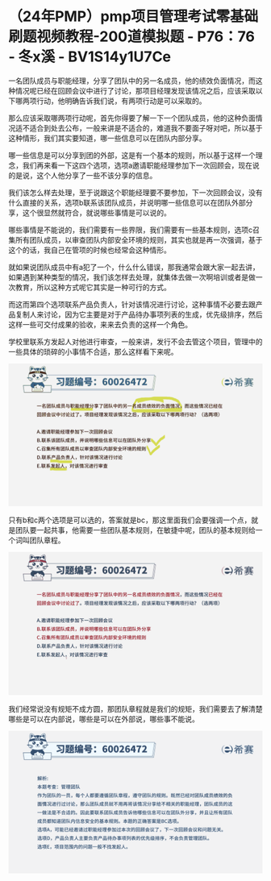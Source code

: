 # （24年PMP）pmp项目管理考试零基础刷题视频教程-200道模拟题 - P76：76 - 冬x溪 - BV1S14y1U7Ce

一名团队成员与职能经理，分享了团队中的另一名成员，他的绩效负面情况，而这种情况呢已经在回顾会议中进行了讨论，那项目经理发现该情况之后，应该采取以下哪两项行动，他明确告诉我们说，有两项行动是可以采取的。

那么应该采取哪两项行动呢，首先你得要了解一下一个团队成员，他的这种负面情况适不适合到处去公布，一般来讲是不适合的，难道我不要面子呀对吧，所以基于这种情形，我们其实要知道，哪一些信息可以在团队内部分享。

哪一些信息是可以分享到团的外部，这是有一个基本的规则，所以基于这样一个理念，我们再来看一下这四个选项，选项a邀请职能经理参加下一次回顾会，现在说的是说，这个人他分享了一些不该分享的信息。

我们该怎么样去处理，至于说跟这个职能经理要不要参加，下一次回顾会议，没有什么直接的关系，选项b联系该团队成员，并说明哪一些信息可以在团队外部分享，这个很显然就符合，就说哪些事情是可以说的。

哪些事情是不能说的，我们需要有一些界限，我们需要有一些基本规则，选项c召集所有团队成员，以审查团队内部安全环境的规则，其实也就是再一次强调，基于这个的话，我自己在管项的时候也经常会这种情形。

就如果说团队成员中有a犯了一个，什么什么错误，那我通常会跟大家一起去讲，如果遇到某种类型的情况，我们该怎样去处理，就集体去做一次啊培训或者是做一次教育，所以这种方式呢它其实是一种可行的方式。

而这而第四个选项联系产品负责人，针对该情况进行讨论，这种事情不必要去跟产品复制人来讨论，因为它主要是对于产品待办事项列表的生成，优先级排序，然后这样一些可交付成果的验收，来来去负责的这样一个角色。

学校里联系方发起人对他进行审查，一般来讲，发行不会去管这个项目，管理中的一些具体的琐碎的小事情不合适，那么这样看下来呢。



![](img/240d4b5640459d50f3f47cf56947d5eb_1.png)

只有b和c两个选项是可以选的，答案就是bc，那这里面我们会要强调一个点，就是团队要一起共事，他需要一些团队基本规则，在敏捷中呢，团队的基本规则给一个词叫团队章程。



![](img/240d4b5640459d50f3f47cf56947d5eb_3.png)

我们经常说没有规矩不成方圆，那团队章程就是我们的规矩，我们需要去了解清楚哪些是可以在内部说，哪些是可以在外部说，哪些事不能说。



![](img/240d4b5640459d50f3f47cf56947d5eb_5.png)